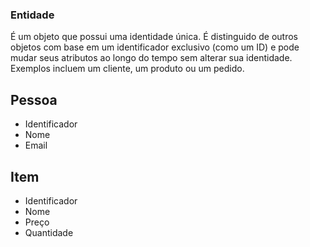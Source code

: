 ### Entidade

É um objeto que possui uma identidade única. É distinguido de outros objetos com base em um identificador exclusivo (como um ID) e pode mudar seus atributos ao longo do tempo sem alterar sua identidade. Exemplos incluem um cliente, um produto ou um pedido.

## Pessoa

- Identificador
- Nome
- Email

## Item

- Identificador
- Nome
- Preço
- Quantidade
